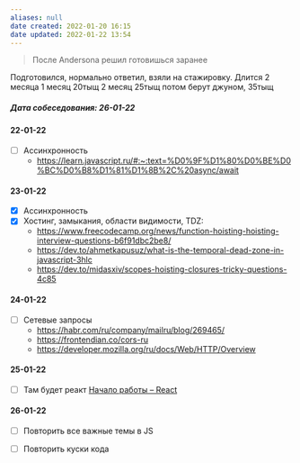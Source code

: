 ```yaml
---
aliases: null
date created: 2022-01-20 16:15
date updated: 2022-01-22 13:54
---
```


> После Andersona решил готовишься заранее

Подготовился, нормально ответил, взяли на стажировку. Длится 2 месяца
1 месяц 20тыщ 2 месяц 25тыщ потом берут джуном, 35тыщ


##### Дата собеседования: 26-01-22

#### 22-01-22
- [ ] Ассинхронность
  - <https://learn.javascript.ru/#:~:text=%D0%9F%D1%80%D0%BE%D0%BC%D0%B8%D1%81%D1%8B%2C%20async/await>

#### 23-01-22
- [x] Ассинхронность
- [x] Хостинг, замыкания, области видимости, TDZ:
  - <https://www.freecodecamp.org/news/function-hoisting-hoisting-interview-questions-b6f91dbc2be8/>
  - <https://dev.to/ahmetkapusuz/what-is-the-temporal-dead-zone-in-javascript-3hlc>
  - <https://dev.to/midasxiv/scopes-hoisting-closures-tricky-questions-4c85>

#### 24-01-22

- [ ] Сетевые запросы
  - <https://habr.com/ru/company/mailru/blog/269465/>
  - <https://frontendian.co/cors-ru>
  - <https://developer.mozilla.org/ru/docs/Web/HTTP/Overview>

#### 25-01-22

- [ ] Там будет реакт [Начало работы – React](https://ru.reactjs.org/docs/getting-started.html)

#### 26-01-22

- [ ] Повторить все важные темы в JS
- [ ] Повторить куски кода


